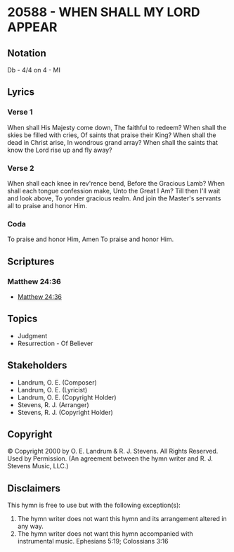 # 20588 - WHEN SHALL MY LORD APPEAR

## Notation

Db - 4/4 on 4 - MI

## Lyrics

### Verse 1

When shall His Majesty come down, The faithful to redeem? When shall the skies be filled with cries, Of saints that praise their King? When shall the dead in Christ arise, In wondrous grand array? When shall the saints that know the Lord rise up and fly away?

### Verse 2

When shall each knee in rev'rence bend, Before the Gracious Lamb? When shall each tongue confession make, Unto the Great I Am? Till then I'll wait and look above, To yonder gracious realm. And join the Master's servants all to praise and honor Him.

### Coda

To praise and honor Him, Amen To praise and honor Him.


## Scriptures

### Matthew 24:36

- [Matthew 24:36](https://www.biblegateway.com/passage/?search=Matthew%2024%3A36)


## Topics

- Judgment
- Resurrection - Of Believer

## Stakeholders

- Landrum, O. E. (Composer)
- Landrum, O. E. (Lyricist)
- Landrum, O. E. (Copyright Holder)
- Stevens, R. J. (Arranger)
- Stevens, R. J. (Copyright Holder)

## Copyright

© Copyright 2000 by O. E. Landrum & R. J. Stevens. All Rights Reserved. Used by Permission.
(An agreement between the hymn writer and R. J. Stevens Music, LLC.)

## Disclaimers

This hymn is free to use but with the following exception(s):
1. The hymn writer does not want this hymn and its arrangement altered in any way.
2. The hymn writer does not want this hymn accompanied with instrumental music.
Ephesians 5:19; Colossians 3:16

